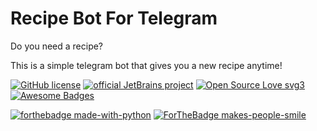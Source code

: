# Recipe Bot For Telegram

Do you need a recipe?

This is a simple telegram bot that gives you a new recipe anytime!

[![GitHub license](https://img.shields.io/github/license/Naereen/StrapDown.js.svg)](https://github.com/Naereen/StrapDown.js/blob/master/LICENSE)
[![official JetBrains project](http://jb.gg/badges/official.svg)](https://confluence.jetbrains.com/display/ALL/JetBrains+on+GitHub)
[![Open Source Love svg3](https://badges.frapsoft.com/os/v3/open-source.svg?v=103)](https://github.com/ellerbrock/open-source-badges/)
[![Awesome Badges](https://img.shields.io/badge/badges-awesome-green.svg)](https://github.com/Naereen/badges)

[![forthebadge made-with-python](http://ForTheBadge.com/images/badges/made-with-python.svg)](https://www.python.org/)
[![ForTheBadge makes-people-smile](http://ForTheBadge.com/images/badges/makes-people-smile.svg)](http://ForTheBadge.com)

